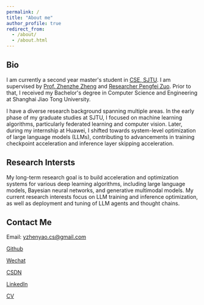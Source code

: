 ```yaml
---
permalink: /
title: "About me"
author_profile: true
redirect_from: 
  - /about/
  - /about.html
---
```


## Bio

I am currently a second year master's student in [CSE, SJTU](https://www.cs.sjtu.edu.cn/). I am supervised by [Prof. Zhenzhe Zheng](https://zhengzhenzhe220.github.io/) and [Researcher Pengfei Zuo](https://pfzuo.github.io/homepage/). Prior to that, I received my Bachelor's degree in Computer Science and Engineering at Shanghai Jiao Tong University. 

I have a diverse research background spanning multiple areas. In the early phase of my graduate studies at SJTU, I focused on machine learning algorithms, particularly federated learning and computer vision. Later, during my internship at Huawei, I shifted towards system-level optimization of large language models (LLMs), contributing to advancements in training checkpoint acceleration and inference layer skipping acceleration.

## Research Intersts
My long-term research goal is to build acceleration and optimization systems for various deep learning algorithms, including large language models, Bayesian neural networks, and generative multimodal models. My current research interests focus on LLM training and inference optimization, as well as deployment and tuning of LLM agents and thought chains.

## Contact Me
Email: [yzhenyao.cs@gmail.com](yzhenyao.cs@gmail.com)

[Github](/[preordinary](https://github.com/preordinary)) 

[Wechat](../images/wechat.jpg)

[CSDN](https://blog.csdn.net/preor?spm=1000.2115.3001.5343)

[LinkedIn](https://www.linkedin.com/in/yizhen-yao-b6bb28317/)

[CV](../assets/Curriculum_Vitae.pdf)
